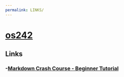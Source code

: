 ```yaml
---
permalink: LINKS/
---
```


# [os242](https://github.com/Numeralis/os242)

## Links

### -[Markdown Crash Course - Beginner Tutorial](https://www.youtube.com/watch?v=34_dRW42kYI&t=23s)
